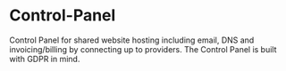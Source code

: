 # Control-Panel
Control Panel for shared website hosting including email, DNS and invoicing/billing by connecting up to providers. The Control Panel is built with GDPR in mind. 
